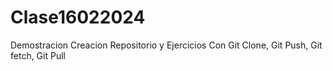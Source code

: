 # Clase16022024
Demostracion Creacion Repositorio y Ejercicios Con Git Clone, Git Push, Git fetch, Git Pull
